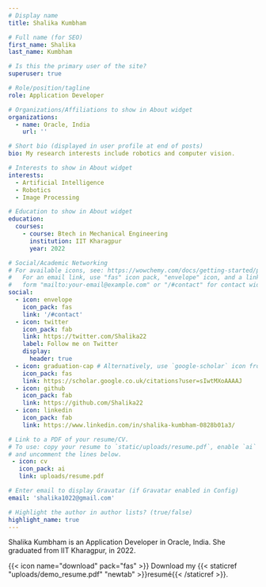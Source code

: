 ```yaml
---
# Display name
title: Shalika Kumbham

# Full name (for SEO)
first_name: Shalika
last_name: Kumbham

# Is this the primary user of the site?
superuser: true

# Role/position/tagline
role: Application Developer

# Organizations/Affiliations to show in About widget
organizations:
  - name: Oracle, India
    url: ''

# Short bio (displayed in user profile at end of posts)
bio: My research interests include robotics and computer vision.

# Interests to show in About widget
interests:
  - Artificial Intelligence
  - Robotics
  - Image Processing

# Education to show in About widget
education:
  courses:
    - course: Btech in Mechanical Engineering
      institution: IIT Kharagpur
      year: 2022

# Social/Academic Networking
# For available icons, see: https://wowchemy.com/docs/getting-started/page-builder/#icons
#   For an email link, use "fas" icon pack, "envelope" icon, and a link in the
#   form "mailto:your-email@example.com" or "/#contact" for contact widget.
social:
  - icon: envelope
    icon_pack: fas
    link: '/#contact'
  - icon: twitter
    icon_pack: fab
    link: https://twitter.com/Shalika22
    label: Follow me on Twitter
    display:
      header: true
  - icon: graduation-cap # Alternatively, use `google-scholar` icon from `ai` icon pack
    icon_pack: fas
    link: https://scholar.google.co.uk/citations?user=sIwtMXoAAAAJ
  - icon: github
    icon_pack: fab
    link: https://github.com/Shalika22
  - icon: linkedin
    icon_pack: fab
    link: https://www.linkedin.com/in/shalika-kumbham-0828b01a3/

# Link to a PDF of your resume/CV.
# To use: copy your resume to `static/uploads/resume.pdf`, enable `ai` icons in `params.yaml`,
# and uncomment the lines below.
 - icon: cv
   icon_pack: ai
   link: uploads/resume.pdf

# Enter email to display Gravatar (if Gravatar enabled in Config)
email: 'shalika1022@gmail.com'

# Highlight the author in author lists? (true/false)
highlight_name: true
---
```


Shalika Kumbham is an Application Developer in Oracle, India. She graduated from IIT Kharagpur, in 2022.

{{< icon name="download" pack="fas" >}} Download my {{< staticref "uploads/demo_resume.pdf" "newtab" >}}resumé{{< /staticref >}}.
